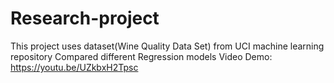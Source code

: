# Research-project
This project uses dataset(Wine Quality Data Set) from UCI machine learning repository
Compared different Regression models
Video Demo:
https://youtu.be/UZkbxH2Tpsc
